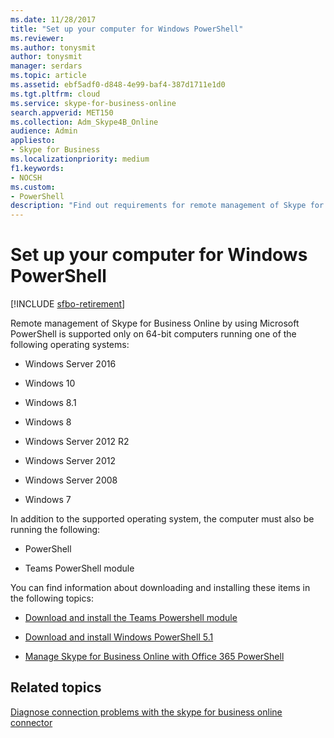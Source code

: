 ```yaml
---
ms.date: 11/28/2017
title: "Set up your computer for Windows PowerShell"
ms.reviewer: 
ms.author: tonysmit
author: tonysmit
manager: serdars
ms.topic: article
ms.assetid: ebf5adf0-d848-4e99-baf4-387d1711e1d0
ms.tgt.pltfrm: cloud
ms.service: skype-for-business-online
search.appverid: MET150
ms.collection: Adm_Skype4B_Online
audience: Admin
appliesto:
- Skype for Business
ms.localizationpriority: medium
f1.keywords:
- NOCSH
ms.custom:
- PowerShell
description: "Find out requirements for remote management of Skype for Business Online via Windows PowerShell, including supported operating systems."
---
```


# Set up your computer for Windows PowerShell

[!INCLUDE [sfbo-retirement](../../Hub/includes/sfbo-retirement.md)]

Remote management of Skype for Business Online by using Microsoft PowerShell is supported only on 64-bit computers running one of the following operating systems:

- Windows Server 2016

- Windows 10
    
- Windows 8.1
    
- Windows 8
    
- Windows Server 2012 R2
    
- Windows Server 2012
    
- Windows Server 2008
    
- Windows 7
    
In addition to the supported operating system, the computer must also be running the following:
  
- PowerShell
    
- Teams PowerShell module 
    
You can find information about downloading and installing these items in the following topics:
  
- [Download and install the Teams Powershell module](/MicrosoftTeams/teams-powershell-install#install-the-teams-powershell-module)
    
- [Download and install Windows PowerShell 5.1](download-and-install-windows-powershell-5-1.md)

- [Manage Skype for Business Online with Office 365 PowerShell](/office365/enterprise/powershell/manage-skype-for-business-online-with-office-365-powershell)
    
## Related topics
[Diagnose connection problems with the skype for business online connector](diagnose-problems-with-the-skype-for-business-online-connector.md)

  


